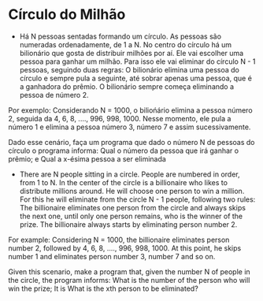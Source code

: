 # Círculo do Milhão

- Há N pessoas sentadas formando um círculo. As pessoas são numeradas ordenadamente, de 1 a N. No centro do círculo há um bilionário que gosta de distribuir milhões por aí. Ele vai escolher uma pessoa para ganhar um milhão. Para isso ele vai eliminar do círculo N - 1 pessoas, seguindo duas regras:
O bilionário elimina uma pessoa do círculo e sempre pula a seguinte, até sobrar apenas uma pessoa, que é a ganhadora do prêmio.
O bilionário sempre começa eliminando a pessoa de número 2.

Por exemplo: Considerando N = 1000, o biliońário elimina a pessoa número 2, seguida da 4, 6, 8, ...., 996, 998, 1000. Nesse momento, ele pula a número 1 e elimina a pessoa número 3, número 7 e assim sucessivamente.

Dado esse cenário, faça um programa que dado o número N de pessoas do círculo o programa informa:
Qual o número da pessoa que irá ganhar o prêmio; e
Qual a x-ésima pessoa a ser eliminada


- There are N people sitting in a circle. People are numbered in order, from 1 to N. In the center of the circle is a billionaire who likes to distribute millions around. He will choose one person to win a million. For this he will eliminate from the circle N - 1 people, following two rules:
The billionaire eliminates one person from the circle and always skips the next one, until only one person remains, who is the winner of the prize.
The billionaire always starts by eliminating person number 2.

For example: Considering N = 1000, the billionaire eliminates person number 2, followed by 4, 6, 8, ...., 996, 998, 1000. At this point, he skips number 1 and eliminates person number 3, number 7 and so on.

Given this scenario, make a program that, given the number N of people in the circle, the program informs:
What is the number of the person who will win the prize; It is
What is the xth person to be eliminated?
